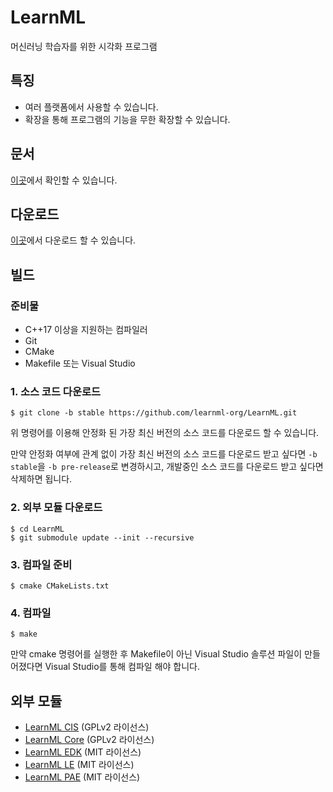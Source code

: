 # LearnML
머신러닝 학습자를 위한 시각화 프로그램

## 특징
- 여러 플랫폼에서 사용할 수 있습니다.
- 확장을 통해 프로그램의 기능을 무한 확장할 수 있습니다.

## 문서
[이곳](https://github.com/learnml-org/LearnML/wiki)에서 확인할 수 있습니다.

## 다운로드
[이곳](https://github.com/learnml-org/LearnML_CIS/releases)에서 다운로드 할 수 있습니다.

## 빌드
### 준비물
- C++17 이상을 지원하는 컴파일러
- Git
- CMake
- Makefile 또는 Visual Studio

### 1. 소스 코드 다운로드
```
$ git clone -b stable https://github.com/learnml-org/LearnML.git
```
위 명령어를 이용해 안정화 된 가장 최신 버전의 소스 코드를 다운로드 할 수 있습니다.

만약 안정화 여부에 관계 없이 가장 최신 버전의 소스 코드를 다운로드 받고 싶다면 `-b stable`을 `-b pre-release`로 변경하시고, 개발중인 소스 코드를 다운로드 받고 싶다면 삭제하면 됩니다.

### 2. 외부 모듈 다운로드
```
$ cd LearnML
$ git submodule update --init --recursive
```

### 3. 컴파일 준비
```
$ cmake CMakeLists.txt
```

### 4. 컴파일
```
$ make
```
만약 cmake 명령어를 실행한 후 Makefile이 아닌 Visual Studio 솔루션 파일이 만들어졌다면 Visual Studio를 통해 컴파일 해야 합니다.

## 외부 모듈
- [LearnML CIS](https://github.com/learnml-org/LearnML_CIS) (GPLv2 라이선스)
- [LearnML Core](https://github.com/learnml-org/LearnML_Core) (GPLv2 라이선스)
- [LearnML EDK](https://github.com/learnml-org/LearnML_EDK) (MIT 라이선스)
- [LearnML LE](https://github.com/learnml-org/LearnML_LE) (MIT 라이선스)
- [LearnML PAE](https://github.com/learnml-org/LearnML_PAE) (MIT 라이선스)
